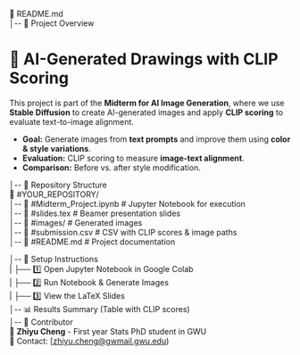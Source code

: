 📜 README.md  
│-- 📌 Project Overview
# 🚀 AI-Generated Drawings with CLIP Scoring

This project is part of the **Midterm for AI Image Generation**, where we use **Stable Diffusion** to create AI-generated images and apply **CLIP scoring** to evaluate text-to-image alignment.

- **Goal:** Generate images from **text prompts** and improve them using **color & style variations**.
- **Evaluation:** CLIP scoring to measure **image-text alignment**.
- **Comparison:** Before vs. after style modification.

│-- 📂 Repository Structure  
📁 #YOUR_REPOSITORY/  
│-- 📜 #Midterm_Project.ipynb   # Jupyter Notebook for execution  
│-- 📜 #slides.tex              # Beamer presentation slides  
│-- 📂 #images/                 # Generated images  
│-- 📜 #submission.csv          # CSV with CLIP scores & image paths  
│-- 📜 #README.md               # Project documentation  

│-- 🔧 Setup Instructions  
|   ├── 1️⃣ Open Jupyter Notebook in Google Colab  
|   ├── 2️⃣ Run Notebook & Generate Images  
|   ├── 3️⃣ View the LaTeX Slides  
│-- 📊 Results Summary (Table with CLIP scores)  
│-- 🙌 Contributor  
👤 **Zhiyu Cheng** - First year Stats PhD student in GWU  
📧 Contact: [zhiyu.cheng@gwmail.gwu.edu)
